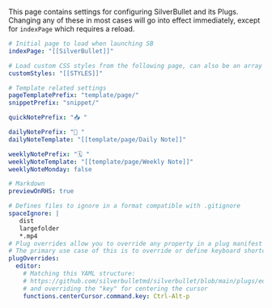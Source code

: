 This page contains settings for configuring SilverBullet and its Plugs. Changing any of these in most cases will go into effect immediately, except for `indexPage` which requires a reload.

```yaml
# Initial page to load when launching SB
indexPage: "[[SilverBullet]]"

# Load custom CSS styles from the following page, can also be an array
customStyles: "[[STYLES]]"

# Template related settings
pageTemplatePrefix: "template/page/"
snippetPrefix: "snippet/"

quickNotePrefix: "📥 "

dailyNotePrefix: "📅 "
dailyNoteTemplate: "[[template/page/Daily Note]]"

weeklyNotePrefix: "🗓️ "
weeklyNoteTemplate: "[[template/page/Weekly Note]]"
weeklyNoteMonday: false

# Markdown
previewOnRHS: true

# Defines files to ignore in a format compatible with .gitignore
spaceIgnore: |
   dist
   largefolder
   *.mp4
# Plug overrides allow you to override any property in a plug manifest at runtime
# The primary use case of this is to override or define keyboard shortcuts. You can use the . notation, to quickly "dive deep" into the structure
plugOverrides:
  editor:
    # Matching this YAML structure:
    # https://github.com/silverbulletmd/silverbullet/blob/main/plugs/editor/editor.plug.yaml
    # and overriding the "key" for centering the cursor
    functions.centerCursor.command.key: Ctrl-Alt-p
```
